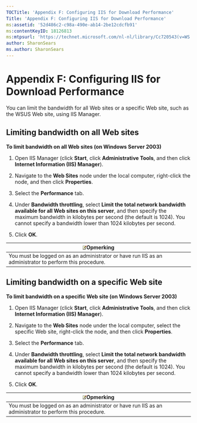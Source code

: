 ```yaml
---
TOCTitle: 'Appendix F: Configuring IIS for Download Performance'
Title: 'Appendix F: Configuring IIS for Download Performance'
ms:assetid: '52d486c2-c98a-490e-ab14-2be12cdcfb91'
ms:contentKeyID: 18126813
ms:mtpsurl: 'https://technet.microsoft.com/nl-nl/library/Cc720543(v=WS.10)'
author: SharonSears
ms.author: SharonSears
---
```


Appendix F: Configuring IIS for Download Performance
====================================================

You can limit the bandwidth for all Web sites or a specific Web site, such as the WSUS Web site, using IIS Manager.

Limiting bandwidth on all Web sites
-----------------------------------

**To limit bandwidth on all Web sites (on Windows Server 2003)**
1.  Open IIS Manager (click **Start**, click **Administrative Tools**, and then click **Internet Information (IIS) Manager**).

2.  Navigate to the **Web Sites** node under the local computer, right-click the node, and then click **Properties**.

3.  Select the **Performance** tab.

4.  Under **Bandwidth throttling**, select **Limit the total network bandwidth available for all Web sites on this server**, and then specify the maximum bandwidth in kilobytes per second (the default is 1024). You cannot specify a bandwidth lower than 1024 kilobytes per second.

5.  Click **OK**.

| ![](/security-updates/images/Cc720543.note(WS.10).gif)Opmerking                               |
|----------------------------------------------------------------------------------------------------------|
| You must be logged on as an administrator or have run IIS as an administrator to perform this procedure. |

Limiting bandwidth on a specific Web site
-----------------------------------------

**To limit bandwidth on a specific Web site (on Windows Server 2003)**
1.  Open IIS Manager (click **Start**, click **Administrative Tools**, and then click **Internet Information (IIS) Manager**).

2.  Navigate to the **Web Sites** node under the local computer, select the specific Web site, right-click the node, and then click **Properties**.

3.  Select the **Performance** tab.

4.  Under **Bandwidth throttling**, select **Limit the total network bandwidth available for all Web sites on this server**, and then specify the maximum bandwidth in kilobytes per second (the default is 1024). You cannot specify a bandwidth lower than 1024 kilobytes per second.

5.  Click **OK**.

| ![](/security-updates/images/Cc720543.note(WS.10).gif)Opmerking                               |
|----------------------------------------------------------------------------------------------------------|
| You must be logged on as an administrator or have run IIS as an administrator to perform this procedure. |
